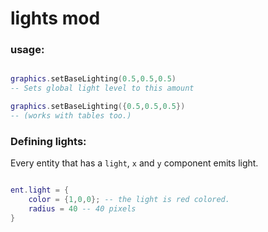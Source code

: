 
# lights mod


### usage:
```lua

graphics.setBaseLighting(0.5,0.5,0.5) 
-- Sets global light level to this amount

graphics.setBaseLighting({0.5,0.5,0.5}) 
-- (works with tables too.)


```


### Defining lights:
Every entity that has a `light`, `x` and `y` component emits light.
```lua

ent.light = {
    color = {1,0,0}; -- the light is red colored.
    radius = 40 -- 40 pixels
}


```
